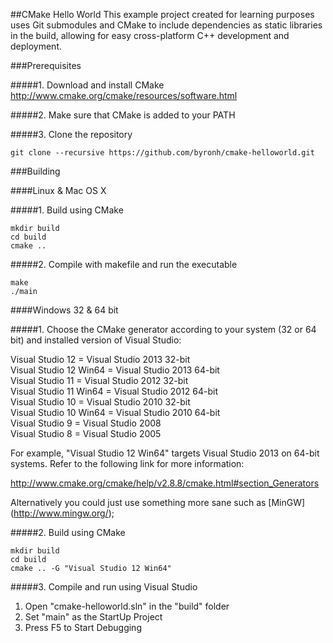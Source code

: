 ##CMake Hello World
This example project created for learning purposes uses Git submodules and CMake to include dependencies as static libraries in the build, allowing for easy cross-platform C++ development and deployment.

###Prerequisites

#####1. Download and install CMake
http://www.cmake.org/cmake/resources/software.html

#####2. Make sure that CMake is added to your PATH

#####3. Clone the repository
```
git clone --recursive https://github.com/byronh/cmake-helloworld.git
```

###Building

####Linux & Mac OS X

#####1. Build using CMake

```
mkdir build
cd build
cmake ..
```

#####2. Compile with makefile and run the executable
```
make
./main
```

####Windows 32 & 64 bit

#####1. Choose the CMake generator according to your system (32 or 64 bit) and installed version of Visual Studio:

Visual Studio 12 = Visual Studio 2013 32-bit  
Visual Studio 12 Win64 = Visual Studio 2013 64-bit  
Visual Studio 11 = Visual Studio 2012 32-bit  
Visual Studio 11 Win64 = Visual Studio 2012 64-bit  
Visual Studio 10 = Visual Studio 2010 32-bit  
Visual Studio 10 Win64 = Visual Studio 2010 64-bit  
Visual Studio 9 = Visual Studio 2008  
Visual Studio 8 = Visual Studio 2005  

For example, "Visual Studio 12 Win64" targets Visual Studio 2013 on 64-bit systems. Refer to the following link for more information:

http://www.cmake.org/cmake/help/v2.8.8/cmake.html#section_Generators

Alternatively you could just use something more sane such as [MinGW] (http://www.mingw.org/);

#####2. Build using CMake
```
mkdir build
cd build
cmake .. -G "Visual Studio 12 Win64"
```

#####3. Compile and run using Visual Studio
1. Open "cmake-helloworld.sln" in the "build" folder
2. Set "main" as the StartUp Project
3. Press F5 to Start Debugging


